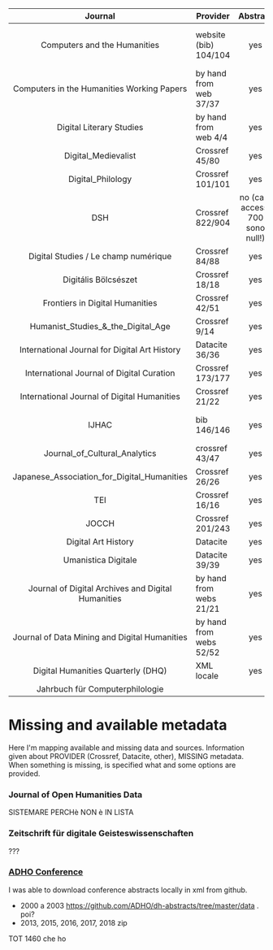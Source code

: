 |                   Journal          	| Provider 	| Abstract 	| Affiliation 	|
|:-------------------------------------------:	|----------	|:--------:	|:-----------:	|
| Computers and the Humanities             |website (bib) 104/104| yes |no (aut wrong format, fare a mano? sono 100+)|
| Computers in the Humanities Working Papers    | by hand from web 37/37| yes|  yes       |
| Digital Literary Studies                      | by hand from web 4/4|   yes |   yes       | 
| Digital_Medievalist                          	| Crossref 45/80|   yes    	|     no      	|
| Digital_Philology                             | Crossref 101/101|yes |      no     	|
| DSH         | Crossref 822/904|no (cant access, 700 sono null!)| yes  |
| Digital Studies / Le champ numérique        	| Crossref 84/88|  yes 	|   no         	|
| Digitális Bölcsészet                          | Crossref 18/18 |  yes|    yes (few)  |
| Frontiers in Digital Humanities               | Crossref 42/51| yes       | no            | 
| Humanist_Studies_&_the_Digital_Age            | Crossref 9/14 | yes       | no            |
| International Journal for Digital Art History | Datacite 36/36| yes        | no      |
| International Journal of Digital Curation     | Crossref 173/177 | yes       |no            
| International Journal of Digital Humanities   | Crossref 21/22 |   yes       | no            |
| IJHAC                                         |   bib 146/146  |    yes    |no, bad format. to do by hand  |
| Journal_of_Cultural_Analytics                 | crossref 43/47| yes       | no        |
| Japanese_Association_for_Digital_Humanities   | Crossref 26/26| yes       | no           | 
| TEI                                           | Crossref 16/16  | yes     |   no          |
| JOCCH                                         | Crossref 201/243 |yes | yes  |
| Digital Art History                           | Datacite  | yes         | no            |
| Umanistica Digitale                         	| Datacite 39/39 	|    yes   	| no     	|
| Journal of Digital Archives and Digital Humanities| by hand from webs 21/21 | yes|NOTPRESENT|
| Journal of Data Mining and Digital Humanities | by hand from webs 52/52 | yes   |  yes, wrong name/surname   |
| Digital Humanities Quarterly (DHQ)           	|  XML locale  	|  yes    	|yes     |
| Jahrbuch für Computerphilologie               |           |           |           |

# Missing and available metadata
Here I'm mapping available and missing data and sources. Information given about PROVIDER (Crossref, Datacite, other), MISSING metadata. When something is missing, is specified what and some options are provided. 


### Journal of Open Humanities Data
SISTEMARE PERCHè NON è IN LISTA

### Zeitschrift für digitale Geisteswissenschaften
???

### <a href="https://adho.org/conference" target="_blank">ADHO Conference</a>
I was able to download conference abstracts locally in xml from github. 
- 2000 a 2003 https://github.com/ADHO/dh-abstracts/tree/master/data . poi?
- 2013, 2015, 2016, 2017, 2018 zip


TOT 1460 che ho